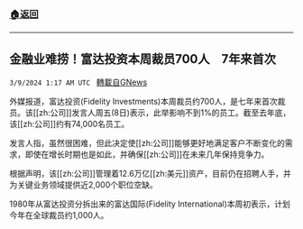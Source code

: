 ###  [:house:返回](README.md)
---


## 金融业难捞！富达投资本周裁员700人　7年来首次
`3/9/2024 1:17 AM UTC ` [轉載自GNews](https://gnews.org/articles/2378832)

外媒报道，富达投资(Fidelity Investments)本周裁员约700人，是七年来首次裁员。该[[zh:公司]]发言人周五(8日)表示，此举影响不到1%的员工。截至去年底，该[[zh:公司]]约有74,000名员工。

发言人指，虽然很困难，但此决定使[[zh:公司]]能够更好地满足客户不断变化的需求，即使在增长时期也是如此，并确保[[zh:公司]]在未来几年保持竞争力。

根据声明，该[[zh:公司]]管理着12.6万亿[[zh:美元]]资产，目前仍在招聘人手，并为关键业务领域提供近2,000个职位空缺。

1980年从富达投资分拆出来的富达国际(Fidelity International)本周初表示，计划今年在全球裁员约1,000人。
